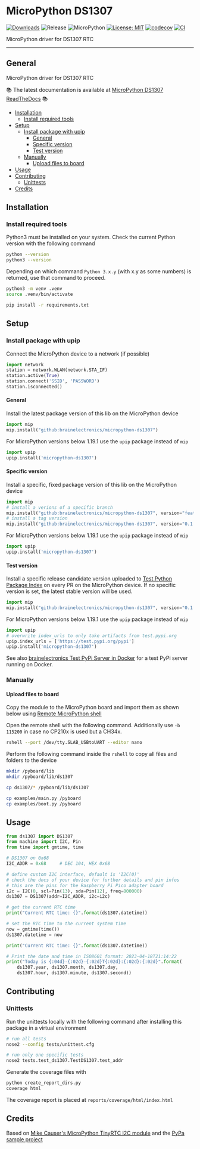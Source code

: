 # MicroPython DS1307

[![Downloads](https://pepy.tech/badge/micropython-ds1307)](https://pepy.tech/project/micropython-ds1307)
![Release](https://img.shields.io/github/v/release/brainelectronics/micropython-ds1307?include_prereleases&color=success)
![MicroPython](https://img.shields.io/badge/micropython-Ok-green.svg)
[![License: MIT](https://img.shields.io/badge/License-MIT-yellow.svg)](https://opensource.org/licenses/MIT)
[![codecov](https://codecov.io/github/brainelectronics/micropython-ds1307/branch/main/graph/badge.svg)](https://app.codecov.io/github/brainelectronics/micropython-ds1307)
[![CI](https://github.com/brainelectronics/micropython-ds1307/actions/workflows/release.yml/badge.svg)](https://github.com/brainelectronics/micropython-ds1307/actions/workflows/release.yml)

MicroPython driver for DS1307 RTC

---------------

## General

MicroPython driver for DS1307 RTC

📚 The latest documentation is available at
[MicroPython DS1307 ReadTheDocs][ref-rtd-micropython-ds1307] 📚

<!-- MarkdownTOC -->

- [Installation](#installation)
	- [Install required tools](#install-required-tools)
- [Setup](#setup)
	- [Install package with upip](#install-package-with-upip)
		- [General](#general)
		- [Specific version](#specific-version)
		- [Test version](#test-version)
	- [Manually](#manually)
		- [Upload files to board](#upload-files-to-board)
- [Usage](#usage)
- [Contributing](#contributing)
	- [Unittests](#unittests)
- [Credits](#credits)

<!-- /MarkdownTOC -->

## Installation

### Install required tools

Python3 must be installed on your system. Check the current Python version
with the following command

```bash
python --version
python3 --version
```

Depending on which command `Python 3.x.y` (with x.y as some numbers) is
returned, use that command to proceed.

```bash
python3 -m venv .venv
source .venv/bin/activate

pip install -r requirements.txt
```

## Setup

### Install package with upip

Connect the MicroPython device to a network (if possible)

```python
import network
station = network.WLAN(network.STA_IF)
station.active(True)
station.connect('SSID', 'PASSWORD')
station.isconnected()
```

#### General

Install the latest package version of this lib on the MicroPython device

```python
import mip
mip.install("github:brainelectronics/micropython-ds1307")
```

For MicroPython versions below 1.19.1 use the `upip` package instead of `mip`

```python
import upip
upip.install('micropython-ds1307')
```

#### Specific version

Install a specific, fixed package version of this lib on the MicroPython device

```python
import mip
# install a verions of a specific branch
mip.install("github:brainelectronics/micropython-ds1307", version="feature/initial-implementation")
# install a tag version
mip.install("github:brainelectronics/micropython-ds1307", version="0.1.0")
```

For MicroPython versions below 1.19.1 use the `upip` package instead of `mip`

```python
import upip
upip.install('micropython-ds1307')
```

#### Test version

Install a specific release candidate version uploaded to
[Test Python Package Index](https://test.pypi.org/) on every PR on the
MicroPython device. If no specific version is set, the latest stable version
will be used.

```python
import mip
mip.install("github:brainelectronics/micropython-ds1307", version="0.1.0-rc1.dev1")
```

For MicroPython versions below 1.19.1 use the `upip` package instead of `mip`

```python
import upip
# overwrite index_urls to only take artifacts from test.pypi.org
upip.index_urls = ['https://test.pypi.org/pypi']
upip.install('micropython-ds1307')
```

See also [brainelectronics Test PyPi Server in Docker][ref-brainelectronics-test-pypiserver]
for a test PyPi server running on Docker.

### Manually

#### Upload files to board

Copy the module to the MicroPython board and import them as shown below
using [Remote MicroPython shell][ref-remote-upy-shell]

Open the remote shell with the following command. Additionally use `-b 115200`
in case no CP210x is used but a CH34x.

```bash
rshell --port /dev/tty.SLAB_USBtoUART --editor nano
```

Perform the following command inside the `rshell` to copy all files and
folders to the device

```bash
mkdir /pyboard/lib
mkdir /pyboard/lib/ds1307

cp ds1307/* /pyboard/lib/ds1307

cp examples/main.py /pyboard
cp examples/boot.py /pyboard
```

## Usage

```python
from ds1307 import DS1307
from machine import I2C, Pin
from time import gmtime, time

# DS1307 on 0x68
I2C_ADDR = 0x68     # DEC 104, HEX 0x68

# define custom I2C interface, default is 'I2C(0)'
# check the docs of your device for further details and pin infos
# this are the pins for the Raspberry Pi Pico adapter board
i2c = I2C(0, scl=Pin(13), sda=Pin(12), freq=800000)
ds1307 = DS1307(addr=I2C_ADDR, i2c=i2c)

# get the current RTC time
print("Current RTC time: {}".format(ds1307.datetime))

# set the RTC time to the current system time
now = gmtime(time())
ds1307.datetime = now

print("Current RTC time: {}".format(ds1307.datetime))

# Print the date and time in ISO8601 format: 2023-04-18T21:14:22
print("Today is {:04d}-{:02d}-{:02d}T{:02d}:{:02d}:{:02d}".format(
    ds1307.year, ds1307.month, ds1307.day,
    ds1307.hour, ds1307.minute, ds1307.second))
```

## Contributing

### Unittests

Run the unittests locally with the following command after installing this
package in a virtual environment

```bash
# run all tests
nose2 --config tests/unittest.cfg

# run only one specific tests
nose2 tests.test_ds1307.TestDS1307.test_addr
```

Generate the coverage files with

```bash
python create_report_dirs.py
coverage html
```

The coverage report is placed at `reports/coverage/html/index.html`

## Credits

Based on
[Mike Causer's MicroPython TinyRTC I2C module][ref-micropython-tinyrtc-i2c]
and the [PyPa sample project][ref-pypa-sample]

<!-- Links -->
[ref-rtd-micropython-ds1307]: https://micropython-ds1307.readthedocs.io/en/latest/
[ref-remote-upy-shell]: https://github.com/dhylands/rshell
[ref-brainelectronics-test-pypiserver]: https://github.com/brainelectronics/test-pypiserver
[ref-micropython-tinyrtc-i2c]: https://github.com/mcauser/micropython-tinyrtc-i2c
[ref-pypa-sample]: https://github.com/pypa/sampleproject
[ref-test-pypi]: https://test.pypi.org/
[ref-pypi]: https://pypi.org/
